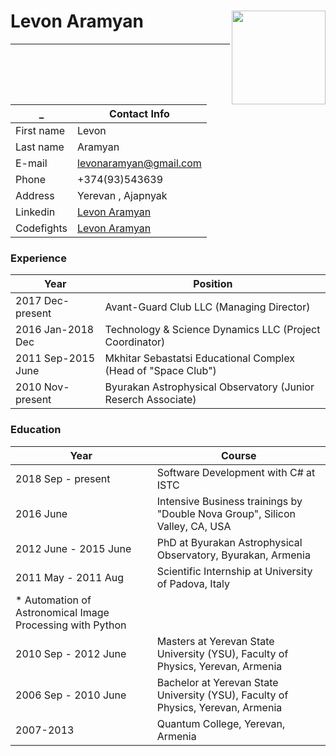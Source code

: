# Levon Aramyan <img src="https://avatars1.githubusercontent.com/u/43417240?s=400&u=a1453a92825498b0a2e6059b2eaea7a2ca9108b9&v=4" align="right" width="150px" height="150px" />
<hr/>

| _                  | Contact Info  |
| ------------------ | ------------- |
| First name         | Levon         |
| Last name          | Aramyan       |
| E-mail             | <a href="mailto:levonaramyan@gmail.com">levonaramyan@gmail.com</a> |
| Phone              | +374(93)543639 |
| Address            | Yerevan , Ajapnyak |    
| Linkedin           | [Levon Aramyan](https://www.linkedin.com/in/levon-aramyan-17b43917/) |
| Codefights         | [Levon Aramyan](https://app.codesignal.com/profile/l_aramyan) |

### Experience
| Year | Position |
| ---- | -------- |
| 2017 Dec-present | Avant-Guard Club LLC (Managing Director)|
| 2016 Jan-2018 Dec | Technology & Science Dynamics LLC (Project Coordinator)|
| 2011 Sep-2015 June | Mkhitar Sebastatsi Educational Complex (Head of "Space Club")|
| 2010 Nov-present | Byurakan Astrophysical Observatory (Junior Reserch Associate) |


### Education
| Year | Course |
| ---- | -------- |
|2018 Sep - present   | Software Development with C# at ISTC |
|2016 June  | Intensive Business trainings by "Double Nova Group", Silicon Valley, CA, USA |
|2012 June - 2015 June  | PhD at Byurakan Astrophysical Observatory, Byurakan, Armenia |
|2011 May - 2011 Aug  | Scientific Internship at University of Padova, Italy
    * Automation of Astronomical Image Processing with Python|
|2010 Sep - 2012 June  | Masters at Yerevan State University (YSU), Faculty of Physics, Yerevan, Armenia |
|2006 Sep - 2010 June | Bachelor at Yerevan State University (YSU), Faculty of Physics, Yerevan, Armenia |
|2007-2013 | Quantum College, Yerevan, Armenia |

<br><br>


